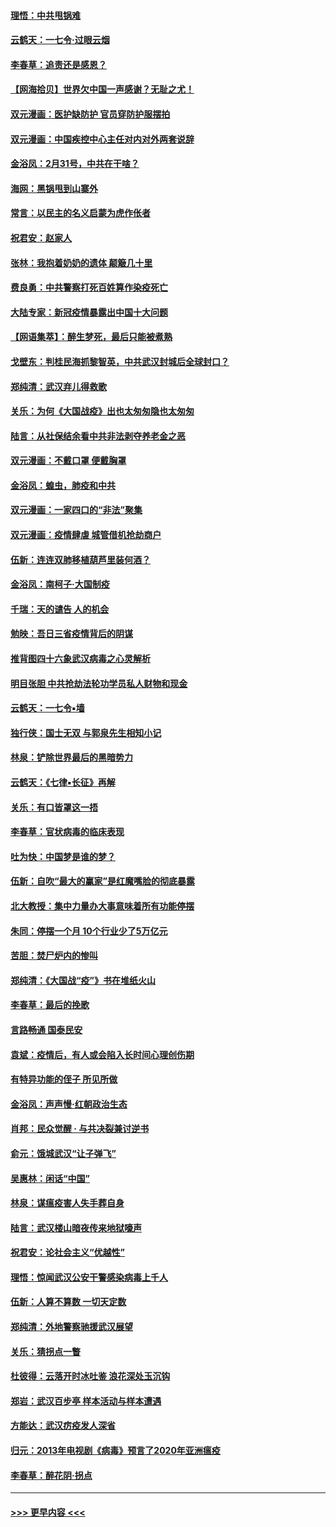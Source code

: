#### [理悟：中共甩锅难](../pages/nsc993/n11925355.md?t=03090832) 
#### [云鹤天：一七令·过眼云烟](../pages/nsc993/n11925284.md?t=03090832) 
#### [李春草：追责还是感恩？](../pages/nsc993/n11925274.md?t=03090832) 
#### [【网海拾贝】世界欠中国一声感谢？无耻之尤！](../pages/nsc993/n11925239.md?t=03090832) 
#### [双元漫画：医护缺防护 官员穿防护服摆拍](../pages/nsc993/n11923899.md?t=03090832) 
#### [双元漫画：中国疾控中心主任对内对外两套说辞](../pages/nsc993/n11921994.md?t=03090832) 
#### [金浴凤：2月31号，中共在干啥？](../pages/nsc993/n11922706.md?t=03090832) 
#### [海网：黑锅甩到山寨外](../pages/nsc993/n11922688.md?t=03090832) 
#### [常言：以民主的名义启蒙为虎作伥者](../pages/nsc993/n11922217.md?t=03090832) 
#### [祝君安：赵家人](../pages/nsc993/n11922209.md?t=03090832) 
#### [张林：我抱着奶奶的遗体 颠簸几十里](../pages/nsc993/n11920945.md?t=03090832) 
#### [费良勇：中共警察打死百姓算作染疫死亡](../pages/nsc993/n11919264.md?t=03090832) 
#### [大陆专家：新冠疫情暴露出中国十大问题](../pages/nsc993/n11919187.md?t=03090832) 
#### [【网语集萃】：醉生梦死，最后只能被煮熟](../pages/nsc993/n11918994.md?t=03090832) 
#### [戈壁东：判桂民海抓黎智英，中共武汉封城后全球封口？](../pages/nsc993/n11917982.md?t=03090832) 
#### [郑纯清：武汉弃儿得救歌](../pages/nsc993/n11917881.md?t=03090832) 
#### [关乐：为何《大国战疫》出也太匆匆隐也太匆匆](../pages/nsc993/n11917792.md?t=03090832) 
#### [陆言：从社保结余看中共非法剥夺养老金之恶](../pages/nsc993/n11917084.md?t=03090832) 
#### [双元漫画：不戴口罩 便戴胸罩](../pages/nsc993/n11916447.md?t=03090832) 
#### [金浴凤：蝗虫，肺疫和中共](../pages/nsc993/n11916904.md?t=03090832) 
#### [双元漫画：一家四口的“非法”聚集](../pages/nsc993/n11916378.md?t=03090832) 
#### [双元漫画：疫情肆虐 城管借机抢劫商户](../pages/nsc993/n11916310.md?t=03090832) 
#### [伍新：连连双肺移植葫芦里装何酒？](../pages/nsc993/n11913667.md?t=03090832) 
#### [金浴凤：南柯子·大国制疫](../pages/nsc993/n11913657.md?t=03090832) 
#### [千瑞：天的谴告  人的机会](../pages/nsc993/n11913309.md?t=03090832) 
#### [勉映：吾日三省疫情背后的阴谋](../pages/nsc993/n11913079.md?t=03090832) 
#### [推背图四十六象武汉病毒之心灵解析](../pages/nsc993/n11911761.md?t=03090832) 
#### [明目张胆 中共抢劫法轮功学员私人财物和现金](../pages/nsc993/n11910262.md?t=03090832) 
#### [云鹤天：一七令▪墙](../pages/nsc993/n11910627.md?t=03090832) 
#### [独行侠：国士无双 与郭泉先生相知小记](../pages/nsc993/n11910613.md?t=03090832) 
#### [林泉：铲除世界最后的黑暗势力](../pages/nsc993/n11909320.md?t=03090832) 
#### [云鹤天：《七律▪长征》再解](../pages/nsc993/n11909327.md?t=03090832) 
#### [关乐：有口皆罩这一捂](../pages/nsc993/n11908393.md?t=03090832) 
#### [李春草：官状病毒的临床表现](../pages/nsc993/n11908339.md?t=03090832) 
#### [吐为快：中国梦是谁的梦？](../pages/nsc993/n11906564.md?t=03090832) 
#### [伍新：自吹“最大的赢家”是红魔嘴脸的彻底暴露](../pages/nsc993/n11906407.md?t=03090832) 
#### [北大教授：集中力量办大事意味着所有功能停摆](../pages/nsc993/n11904800.md?t=03090832) 
#### [朱同：停摆一个月 10个行业少了5万亿元](../pages/nsc993/n11904498.md?t=03090832) 
#### [苦胆：焚尸炉内的惨叫](../pages/nsc993/n11904479.md?t=03090832) 
#### [郑纯清：《大国战“疫”》书在堆纸火山](../pages/nsc993/n11904450.md?t=03090832) 
#### [李春草：最后的挽歌](../pages/nsc993/n11904441.md?t=03090832) 
#### [言路畅通 国泰民安](../pages/nsc993/n11904222.md?t=03090832) 
#### [袁斌：疫情后，有人或会陷入长时间心理创伤期](../pages/nsc993/n11901514.md?t=03090832) 
#### [有特异功能的侄子 所见所做](../pages/nsc993/n11901154.md?t=03090832) 
#### [金浴凤：声声慢‧红朝政治生态](../pages/nsc993/n11899553.md?t=03090832) 
#### [肖邦：民众觉醒 · 与共决裂兼讨逆书](../pages/nsc993/n11898435.md?t=03090832) 
#### [俞元：饿城武汉“让子弹飞”](../pages/nsc993/n11898344.md?t=03090832) 
#### [吴惠林：闲话“中国”](../pages/nsc993/n11898182.md?t=03090832) 
#### [林泉：谋瘟疫害人失手葬自身](../pages/nsc993/n11897892.md?t=03090832) 
#### [陆言：武汉楼山暗夜传来地狱嚎声](../pages/nsc993/n11897033.md?t=03090832) 
#### [祝君安：论社会主义“优越性”](../pages/nsc993/n11897005.md?t=03090832) 
#### [理悟：惊闻武汉公安干警感染病毒上千人](../pages/nsc993/n11896947.md?t=03090832) 
#### [伍新：人算不算数 一切天定数](../pages/nsc993/n11893372.md?t=03090832) 
#### [郑纯清：外地警察驰援武汉展望](../pages/nsc993/n11893115.md?t=03090832) 
#### [关乐：猜拐点一瞥](../pages/nsc993/n11893020.md?t=03090832) 
#### [杜彼得：云落开时冰吐鉴 浪花深处玉沉钩](../pages/nsc993/n11892107.md?t=03090832) 
#### [郑岩：武汉百步亭 样本活动与样本遭遇](../pages/nsc993/n11892310.md?t=03090832) 
#### [方能达：武汉疠疫发人深省](../pages/nsc993/n11891376.md?t=03090832) 
#### [归元：2013年电视剧《病毒》预言了2020年亚洲瘟疫](../pages/nsc993/n11891126.md?t=03090832) 
#### [李春草：醉花阴·拐点](../pages/nsc993/n11890567.md?t=03090832) 

----
#### [ >>> 更早内容 <<< ](../indexes/nsc993-earlier.md)
